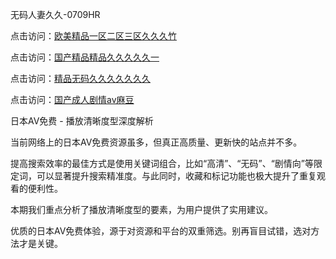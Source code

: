 无码人妻久久-0709HR

点击访问：<a href="https://heiliaoxwd5i8.pages.dev">欧美精品一区二区三区久久久竹</a>

点击访问：<a href="https://heiliaozj3tjd.pages.dev">国产精品精品久久久久久一</a>

点击访问：<a href="https://heiliaoe8ajia.pages.dev">精品无码久久久久久久久</a>

点击访问：<a href="https://heiliaoll4qsx.pages.dev">国产成人剧情av麻豆</a>


日本AV免费 - 播放清晰度型深度解析

当前网络上的日本AV免费资源虽多，但真正高质量、更新快的站点并不多。

提高搜索效率的最佳方式是使用关键词组合，比如“高清”、“无码”、“剧情向”等限定词，可以显著提升搜索精准度。与此同时，收藏和标记功能也极大提升了重复观看的便利性。

本期我们重点分析了播放清晰度型的要素，为用户提供了实用建议。

优质的日本AV免费体验，源于对资源和平台的双重筛选。别再盲目试错，选对方法才是关键。



<span style="display:none;">[Canonical link]( https://github.com/ht20250709/254325 ）</span>
